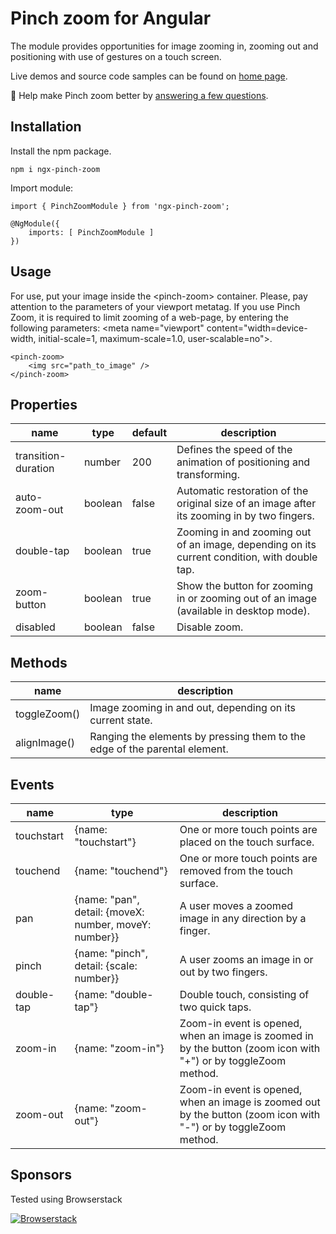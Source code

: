 # Pinch zoom for Angular

The module provides opportunities for image zooming in, zooming out and positioning with use of gestures on a touch screen. 

Live demos and source code samples can be found on [home page](http://ivylab.space/pinch-zoom).

🔬️ Help make Pinch zoom better by [answering a few questions](https://docs.google.com/forms/d/e/1FAIpQLSfDW_yLcKTlRzhUy3PMAFMgmsmy9cNyeML8hQ8rOgM3PEIKGA/viewform?usp=sf_link).

## Installation

Install the npm package.

	npm i ngx-pinch-zoom

Import module:

	import { PinchZoomModule } from 'ngx-pinch-zoom';

	@NgModule({
	    imports: [ PinchZoomModule ]
	})

## Usage
For use, put your image inside the &lt;pinch-zoom&gt; container. Please, pay attention to the parameters of your viewport metatag. If you use Pinch Zoom, it is required to limit zooming of a web-page, by entering the following parameters: &lt;meta name="viewport" content="width=device-width, initial-scale=1, maximum-scale=1.0, user-scalable=no"&gt;.

	<pinch-zoom>
	    <img src="path_to_image" /> 
	</pinch-zoom>

## Properties

| name             | type            | default | description                                 |
|------------------|-----------------|---------|---------------------------------------------|
| transition-duration | number       | 200     | Defines the speed of the animation of positioning and transforming.|
| auto-zoom-out    | boolean         | false   | Automatic restoration of the original size of an image after its zooming in by two fingers.|
| double-tap       | boolean         | true    | Zooming in and zooming out of an image, depending on its current condition, with double tap.|
| zoom-button      | boolean         | true    | Show the button for zooming in or zooming out of an image (available in desktop mode).|
| disabled | boolean    | false   | Disable zoom.|

## Methods

| name                    | description                                 |
|-------------------------|---------------------------------------------|
| toggleZoom()            | Image zooming in and out, depending on its current state. |
| alignImage()            | Ranging the elements by pressing them to the edge of the parental element. |

## Events

| name             | type                      | description                                 |
|------------------|---------------------------|---------------------------------------------|
| touchstart       | {name: "touchstart"}      | One or more touch points are placed on the touch surface.|
| touchend         | {name: "touchend"}        | One or more touch points are removed from the touch surface.|
| pan              | {name: "pan", detail: {moveX: number, moveY: number}} | A user moves a zoomed image in any direction by a finger.|
| pinch            | {name: "pinch", detail: {scale: number}} | A user zooms an image in or out by two fingers.|
| double-tap       | {name: "double-tap"}      | Double touch, consisting of two quick taps.|
| zoom-in          | {name: "zoom-in"}         | Zoom-in event is opened, when an image is zoomed in by the button (zoom icon with "+") or by toggleZoom method.|
| zoom-out         | {name: "zoom-out"}        | Zoom-in event is opened, when an image is zoomed out by the button (zoom icon with "-") or by toggleZoom method.|


## Sponsors

Tested using Browserstack

[![Browserstack](http://crystalui.org/assets/img/browserstack-logo.png)](http://browserstack.com/)
